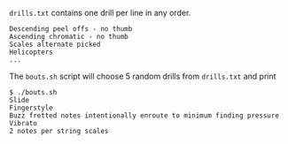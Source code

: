 

`drills.txt` contains one drill per line in any order.

```
Descending peel offs - no thumb
Ascending chromatic - no thumb
Scales alternate picked
Helicopters
...
```

The `bouts.sh` script will choose 5 random drills from `drills.txt` and print


```
$ ./bouts.sh 
Slide
Fingerstyle
Buzz fretted notes intentionally enroute to minimum finding pressure
Vibrato
2 notes per string scales

```
